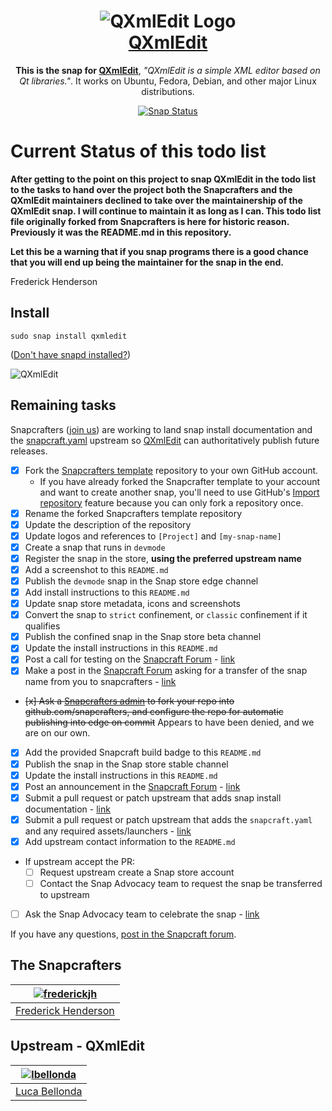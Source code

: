<h1 align="center">
  <img src="images/logo.jpg" alt="QXmlEdit Logo">
  <br />
  <a href="http://qxmledit.org/">QXmlEdit</a>
</h1>

<p align="center"><b>This is the snap for <a href="http://qxmledit.org/">QXmlEdit</a></b>, <i>"QXmlEdit is a simple XML editor based on Qt libraries."</i>. It works on Ubuntu, Fedora, Debian, and other major Linux
distributions.</p>


<p align="center">
<a href="https://build.snapcraft.io/user/frederickjh/qxmledit"><img src="https://build.snapcraft.io/badge/frederickjh/qxmledit.svg" alt="Snap Status"></a>
</p>

# Current Status of this todo list
**After getting to the point on this project to snap QXmlEdit in the todo list to the tasks to hand over the project both the Snapcrafters and the QXmlEdit maintainers declined to take over the maintainership of the QXmlEdit snap. I will continue to maintain it as long as I can.  This todo list file originally forked from Snapcrafters is here for historic reason. Previously it was the README.md in this repository.**

**Let this be a warning that if you snap programs there is a good chance that you will end up being the maintainer for the snap in the end.**

Frederick Henderson

## Install

    sudo snap install qxmledit

([Don't have snapd installed?](https://snapcraft.io/docs/core/install))


![QXmlEdit](images/qxmledit-screenshot-800.png?raw=true "QXmlEdit")

## Remaining tasks

Snapcrafters ([join us](https://forum.snapcraft.io/t/join-snapcrafters/1325)) 
are working to land snap install documentation and
the [snapcraft.yaml](https://github.com/snapcrafters/fork-and-rename-me/blob/master/snap/snapcraft.yaml)
upstream so [QXmlEdit](http://qxmledit.org/) can authoritatively publish future releases.

  - [x] Fork the [Snapcrafters template](https://github.com/snapcrafters/fork-and-rename-me) repository to your own GitHub account.
    - If you have already forked the Snapcrafter template to your account and want to create another snap, you'll need to use GitHub's [Import repository](https://github.com/new/import) feature because you can only fork a repository once.
  - [x] Rename the forked Snapcrafters template repository
  - [x] Update the description of the repository
  - [x] Update logos and references to `[Project]` and `[my-snap-name]`
  - [x] Create a snap that runs in `devmode`
  - [x] Register the snap in the store, **using the preferred upstream name**
  - [x] Add a screenshot to this `README.md`
  - [x] Publish the `devmode` snap in the Snap store edge channel
  - [x] Add install instructions to this `README.md`
  - [x] Update snap store metadata, icons and screenshots
  - [x] Convert the snap to `strict` confinement, or `classic` confinement if it qualifies
  - [x] Publish the confined snap in the Snap store beta channel
  - [x] Update the install instructions in this `README.md`
  - [x] Post a call for testing on the [Snapcraft Forum](https://forum.snapcraft.io) - [link](https://forum.snapcraft.io/t/call-for-testing-qxmledit/7087)
  - [x] Make a post in the [Snapcraft Forum](https://forum.snapcraft.io) asking for a transfer of the snap name from you to snapcrafters - [link](https://forum.snapcraft.io/t/asking-for-a-transfer-of-the-qxmledit-from-frederickjh-qxmledit-to-snapcrafters/8571)
  - ~~[x] Ask a [Snapcrafters admin](https://github.com/orgs/snapcrafters/people?query=%20role%3Aowner) to fork your repo into github.com/snapcrafters, and configure the repo for automatic publishing into edge on commit~~ Appears to have been denied, and we are on our own.
  - [x] Add the provided Snapcraft build badge to this `README.md`
  - [x] Publish the snap in the Snap store stable channel
  - [x] Update the install instructions in this `README.md`
  - [x] Post an announcement in the [Snapcraft Forum](https://forum.snapcraft.io) - [link](https://forum.snapcraft.io/t/qxmledit-published-in-snap-store-stable-channel/10009)
  - [x] Submit a pull request or patch upstream that adds snap install documentation - [link](https://github.com/lbellonda/qxmledit/issues/59)
  - [x] Submit a pull request or patch upstream that adds the `snapcraft.yaml` and any required assets/launchers - [link](https://github.com/lbellonda/qxmledit/pull/60)
  - [x] Add upstream contact information to the `README.md`  
  - If upstream accept the PR:
    - [ ] Request upstream create a Snap store account
    - [ ] Contact the Snap Advocacy team to request the snap be transferred to upstream
  - [ ] Ask the Snap Advocacy team to celebrate the snap - [link]()

If you have any questions, [post in the Snapcraft forum](https://forum.snapcraft.io).

## The Snapcrafters

| [![frederickjh](https://avatars3.githubusercontent.com/u/864159?s=128&v=4)](https://github.com/frederickjh/) |
| :---: |
| [Frederick Henderson](https://github.com/frederickjh/) |

## Upstream - QXmlEdit

| [![lbellonda](https://avatars0.githubusercontent.com/u/11491048?s=400&v=4)](https://github.com/lbellonda) |
| :---: |
| [Luca Bellonda](https://github.com/lbellonda) |
